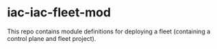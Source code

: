 # iac-iac-fleet-mod
This repo contains module definitions for deploying a fleet (containing a control plane and fleet project). 
